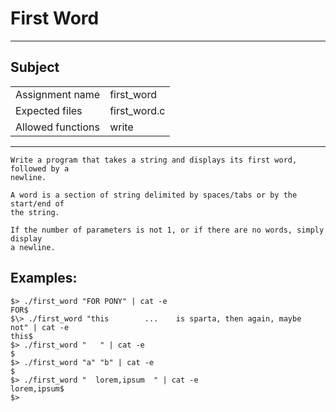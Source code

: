 # First Word
---
## Subject
|   |   |
----|----
Assignment name | first_word
Expected files | first_word.c
Allowed functions | write

---
```
Write a program that takes a string and displays its first word, followed by a
newline.

A word is a section of string delimited by spaces/tabs or by the start/end of
the string.

If the number of parameters is not 1, or if there are no words, simply display
a newline.
```

## Examples:
```
$> ./first_word "FOR PONY" | cat -e
FOR$
$\> ./first_word "this        ...    is sparta, then again, maybe    not" | cat -e
this$
$> ./first_word "   " | cat -e
$
$> ./first_word "a" "b" | cat -e
$
$> ./first_word "  lorem,ipsum  " | cat -e
lorem,ipsum$
$>
```